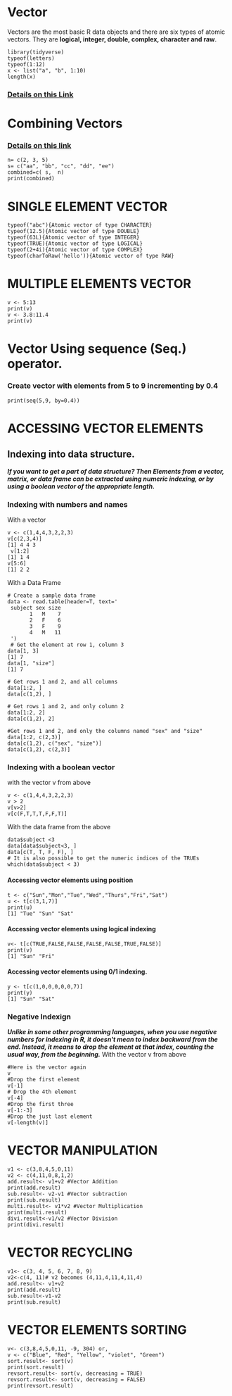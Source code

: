 # Vector
Vectors are the most basic R data objects and there are six types of atomic vectors. They are **logical, integer, double, complex, character and raw**.
```
library(tidyverse)
typeof(letters)
typeof(1:12)
x <- list("a", "b", 1:10)
length(x)
```
### [Details on this Link](https://www.tutorialspoint.com/r/r_vectors.htm)

# Combining Vectors
### [Details on this link](http://www.r-tutor.com/r-introduction/vector/combining-vectors)
```
n= c(2, 3, 5) 
s= c("aa", "bb", "cc", "dd", "ee") 
combined=c( s,  n)
print(combined)
```

# SINGLE ELEMENT VECTOR
```
typeof("abc"){Atomic vector of type CHARACTER}
typeof(12.5){Atomic vector of type DOUBLE}
typeof(63L){Atomic vector of type INTEGER}
typeof(TRUE){Atomic vector of type LOGICAL}
typeof(2+4i){Atomic vector of type COMPLEX}
typeof(charToRaw('hello')){Atomic vector of type RAW}
```
# MULTIPLE ELEMENTS VECTOR
```
v <- 5:13
print(v)
v <- 3.8:11.4
print(v)
```
# Vector Using sequence (Seq.) operator.
### Create vector with elements from 5 to 9 incrementing by 0.4
```
print(seq(5,9, by=0.4))
```
# ACCESSING VECTOR ELEMENTS
## Indexing into data structure.
***If you want to get a part of data structure? Then Elements from a vector, matrix, or data frame can be extracted using numeric indexing, or by using a boolean vector of the appropriate length.***
### Indexing with numbers and names
With a vector
```
v <- c(1,4,4,3,2,2,3)
v[c(2,3,4)]
[1] 4 4 3
 v[1:2]
[1] 1 4
v[5:6]
[1] 2 2
```
With a Data Frame
```
# Create a sample data frame
data <- read.table(header=T, text='
 subject sex size
       1   M    7
       2   F    6
       3   F    9
       4   M   11
 ')
 # Get the element at row 1, column 3
data[1, 3]
[1] 7
data[1, "size"]
[1] 7

# Get rows 1 and 2, and all columns
data[1:2, ]
data[c(1,2), ]

# Get rows 1 and 2, and only column 2
data[1:2, 2]
data[c(1,2), 2]

#Get rows 1 and 2, and only the columns named "sex" and "size"
data[1:2, c(2,3)]
data[c(1,2), c("sex", "size")]
data[c(1,2), c(2,3)]
```
### Indexing with a boolean vector
with the vector v from above
```
v <- c(1,4,4,3,2,2,3)
v > 2
v[v>2]
v[c(F,T,T,T,F,F,T)]
```
With the data frame from the above
```
data$subject <3
data[data$subject<3, ]
data[c(T, T, F, F), ]
# It is also possible to get the numeric indices of the TRUEs
which(data$subject < 3)
```
#### Accessing vector elements using position
```
t <- c("Sun","Mon","Tue","Wed","Thurs","Fri","Sat")
u <- t[c(3,1,7)]
print(u)
[1] "Tue" "Sun" "Sat"
```
#### Accessing vector elements using logical indexing
```
v<- t[c(TRUE,FALSE,FALSE,FALSE,FALSE,TRUE,FALSE)]
print(v)
[1] "Sun" "Fri"
```
#### Accessing vector elements using 0/1 indexing.
```
y <- t[c(1,0,0,0,0,0,7)]
print(y)
[1] "Sun" "Sat"

```
### Negative Indexign
***Unlike in some other programming languages, when you use negative numbers for indexing in R, it doesn't mean to index backward from the end. Instead, it means to drop the element at that index, counting the usual way, from the beginning.***
With the vector v from above
```
#Here is the vector again
v
#Drop the first element
v[-1]
# Drop the 4th element
v[-4]
#Drop the first three
v[-1:-3]
#Drop the just last element
v[-length(v)]
```
# VECTOR MANIPULATION
```
v1 <- c(3,8,4,5,0,11)
v2 <- c(4,11,0,8,1,2)
add.result<- v1+v2 #Vector Addition 
print(add.result)
sub.result<- v2-v1 #Vector subtraction 
print(sub.result)
multi.result<- v1*v2 #Vector Multiplication
print(multi.result)
divi.result<-v1/v2 #Vector Division 
print(divi.result)
```
# VECTOR RECYCLING
```
v1<- c(3, 4, 5, 6, 7, 8, 9)
v2<-c(4, 11)# v2 becomes (4,11,4,11,4,11,4)
add.result<- v1+v2
print(add.result)
sub.result<-v1-v2
print(sub.result)
```
# VECTOR ELEMENTS SORTING
```
v<- c(3,8,4,5,0,11, -9, 304) or,
v <- c("Blue", "Red", "Yellow", "violet", "Green")
sort.result<- sort(v)
print(sort.result)
revsort.result<- sort(v, decreasing = TRUE)
revsort.result<- sort(v, decreasing = FALSE)
print(revsort.result)
```
# 

















































